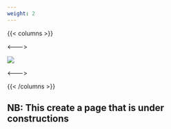 ```yaml
---
weight: 2
---
```


{{< columns >}}

<--->

![](/construction.jpg)

<--->


{{< /columns >}}

## NB: This create a page that is under constructions